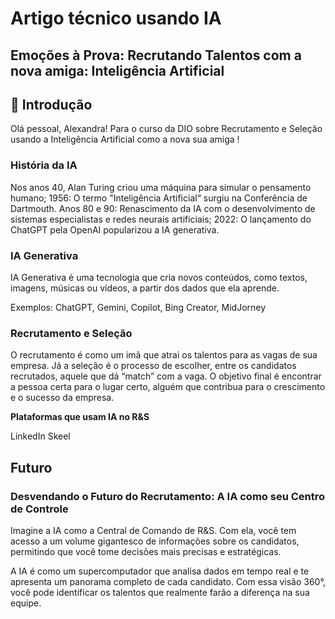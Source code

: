 # Artigo técnico usando IA

## Emoções à Prova: Recrutando Talentos com a nova amiga: Inteligência Artificial

## 🚀 Introdução

Olá pessoal, Alexandra! Para o curso da DIO sobre Recrutamento e Seleção usando a Inteligência Artificial como a nova sua amiga !

### História da IA
Nos anos 40, Alan Turing criou uma máquina para simular o pensamento humano;
1956: O termo "Inteligência Artificial“ surgiu na Conferência de Dartmouth.
Anos 80 e 90: Renascimento da IA com o desenvolvimento de sistemas especialistas e redes neurais artificiais;
2022: O lançamento do ChatGPT pela OpenAI popularizou a IA generativa.

### IA Generativa
IA Generativa é uma tecnologia que cria novos conteúdos, como textos, imagens, músicas ou vídeos, a partir dos dados que ela aprende.

Exemplos: ChatGPT, Gemini, Copilot, Bing Creator, MidJorney

### Recrutamento e Seleção

O recrutamento é como um imã que atrai os talentos para as vagas de sua empresa. 
Já a seleção é o processo de escolher, entre os candidatos recrutados, aquele que dá “match” com a vaga. 
O objetivo final é encontrar a pessoa certa para o lugar certo, alguém que contribua para o crescimento e o sucesso da empresa.

**Plataformas que usam IA no R&S**

LinkedIn
Skeel

## Futuro

### Desvendando o Futuro do Recrutamento: A IA como seu Centro de Controle

Imagine a IA como a Central de Comando de R&S. Com ela, você tem acesso a um volume gigantesco de informações sobre os candidatos, permitindo que você tome decisões mais precisas e estratégicas. 

A IA é como um supercomputador que analisa dados em tempo real e te apresenta um panorama completo de cada candidato. Com essa visão 360°, você pode identificar os talentos que realmente farão a diferença na sua equipe.





